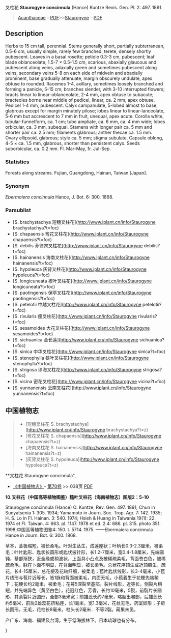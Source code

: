 叉柱花 **Staurogyne concinnula** (Hance) Kuntze Revis. Gen. Pl. 2: 497. 1891.

> [Acanthaceae](Acanthaceae-爵床科.md) - [PDF](http://www.iplant.cn/foc/pdf/Acanthaceae.pdf)>>[Staurogyne](http://www.iplant.cn/info/Staurogyne?t=foc) - [PDF](http://www.iplant.cn/foc/pdf/Staurogyne.pdf)

## Description

Herbs to 15 cm tall, perennial. Stems generally short, partially subterranean, 0.5-6 cm, usually simple, rarely few branched, terete, densely shortly pubescent. Leaves in a basal rosette; petiole 0.3-3 cm, pubescent; leaf blade oblanceolate, 1.5-7 × 0.5-1.5 cm, scarious, abaxially glaucous and pubescent along veins, adaxially green and sometimes pubescent along veins, secondary veins 5-8 on each side of midvein and abaxially prominent, base gradually attenuate, margin obscurely undulate, apex obtuse to rounded. Racemes 1-4, axillary, sometimes loosely branched and forming a panicle, 5-15 cm; branches slender, with 3-10 interrupted flowers; bracts linear to linear-oblanceolate, 2-4 mm, apex obtuse to subacute; bracteoles borne near middle of pedicel, linear, ca. 2 mm, apex obtuse. Pedicel 1-4 mm, pubescent. Calyx campanulate, 5-lobed almost to base, glabrous except for margin minutely pilose; lobes linear to linear-lanceolate, 5-6 mm but accrescent to 7 mm in fruit, unequal, apex acute. Corolla white, tubular-funnelform, ca. 1 cm; tube ampliate, ca. 6 mm, ca. 4 mm wide; lobes orbicular, ca. 3 mm, subequal. Stamens with longer pair ca. 5 mm and shorter pair ca. 2.5 mm; filaments glabrous; anther thecae ca. 1.5 mm. Ovary ellipsoid, glabrous; style ca. 5 mm; stigma subulate. Capsule oblong, 4-5 × ca. 1.5 mm, glabrous, shorter than persistent calyx. Seeds suborbicular, ca. 0.2 mm. Fl. Mar-May, fr. Jul-Sep.

### Statistics
Forests along streams. Fujian, Guangdong, Hainan, Taiwan [Japan].

### Synonym
*Ebermaiera concinnula* Hance, J. Bot. 6: 300. 1868.

### Parsublist

* [S.  brachystachya  短穗叉柱花](http://www.iplant.cn/info/Staurogyne brachystachya?t=foc)
* [S.  chapaensis  弯花叉柱花](http://www.iplant.cn/info/Staurogyne chapaensis?t=foc)
* [S.  debilis  菲律宾叉柱花](http://www.iplant.cn/info/Staurogyne debilis?t=foc)
* [S.  hainanensis  海南叉柱花](http://www.iplant.cn/info/Staurogyne hainanensis?t=foc)
* [S.  hypoleuca  灰背叉柱花](http://www.iplant.cn/info/Staurogyne hypoleuca?t=foc)
* [S.  longicuneata  楔叶叉柱花](http://www.iplant.cn/info/Staurogyne longicuneata?t=foc)
* [S.  paotingensis  保亭叉柱花](http://www.iplant.cn/info/Staurogyne paotingensis?t=foc)
* [S.  petelotii  中越叉柱花](http://www.iplant.cn/info/Staurogyne petelotii?t=foc)
* [S.  rivularis  瘦叉柱花](http://www.iplant.cn/info/Staurogyne rivularis?t=foc)
* [S.  sesamoides  大花叉柱花](http://www.iplant.cn/info/Staurogyne sesamoides?t=foc)
* [S.  sichuanica  金长莲](http://www.iplant.cn/info/Staurogyne sichuanica?t=foc)
* [S.  sinica  中华叉柱花](http://www.iplant.cn/info/Staurogyne sinica?t=foc)
* [S.  stenophylla  狭叶叉柱花](http://www.iplant.cn/info/Staurogyne stenophylla?t=foc)
* [S.  strigosa  琼海叉柱花](http://www.iplant.cn/info/Staurogyne strigosa?t=foc)
* [S.  vicina  密花叉柱花](http://www.iplant.cn/info/Staurogyne vicina?t=foc)
* [S.  yunnanensis  云南叉柱花](http://www.iplant.cn/info/Staurogyne yunnanensis?t=foc)

## 中国植物志

> * [短穗叉柱花  S.  brachystachya](http://www.iplant.cn/info/Staurogyne brachystachya?t=z)
> * [弯花叉柱花  S.  chapaensis](http://www.iplant.cn/info/Staurogyne chapaensis?t=z)
> * [海南叉柱花  S.  hainanensis](http://www.iplant.cn/info/Staurogyne hainanensis?t=z)
> * [灰背叉柱花  S.  hypoleuca](http://www.iplant.cn/info/Staurogyne hypoleuca?t=z)

**叉柱花 Staurogyne concinnula",

* [《中国植物志》](http://www.iplant.cn/frps)- [第70卷](http://www.iplant.cn/frps/vol/70) >> 038页 [PDF](http://www.iplant.cn/frps/pdf/70/038a.PDF)

**10.叉柱花（中国高等植物图鉴）糙叶叉柱花（海南植物志）图版2：5-10**

Staurogyne concinnula (Hance) O. Kuntze, Rev. Gen. 497. 1891; Chun in Sunyatsenia 1: 305. 1934; Yamamoto in Journ. Soc. Trop. Agr. 7: 142. 1935; H. S. Lo in Fl. Hainan. 3: 540. 1974; Hsieh & Huang in Taiwania 19(1): 22. 1974 et Fl. Taiwan. 4: 663. pl. 1147. 1978 et ed. 2.4: 686. pl. 315. photo 351. 1998;中国高等植物图鉴4: 150. t. 5714. 1975. ——Ebermaiera concinnula Hance in Journ. Bot. 6: 300. 1868.

草本，茎极缩短，被长柔毛。叶对生丛生，成莲座状；叶柄长0.3-2.3厘米，被柔毛；叶片匙形、匙状长圆形或匙状披针形，长1.2-7厘米，宽0.4-1.8厘米，先端圆钝，基部渐狭，近全缘或稍波状，上面具小凸点及被稀疏柔毛，背面苍白色，被稀疏柔毛，脉在卜面不明显，在背面明显，被长柔毛。总状花序顶生或近顶腋生，疏花，长4-15厘米，总花梗及花轴纤细，被柔毛；苞片匙状线形，长3-4毫米，小苞片线形与苞片近等长，皆1脉和背面被柔毛，内面无毛，小苞着生于花梗先端稍下；花梗长约2毫米，被柔毛；花萼5深裂至基部，裂片线形，近等长，侧裂片稍短，并先端异色（黄至白色），花冠红色，芳香，长约10毫米，5裂，前裂片长圆形，其余裂片近圆形，全部3毫米宽；前雄蕊长约7毫米，略超出喉部，后雄蕊长约5毫米，前后2雄蕊花药粘连，长1毫米，宽1.3毫米，花丝无毛，药室卵形；子房长圆形，无毛，花柱长8毫米，柱头长2毫米．不等2裂。蒴果未见。

产广东、海南、福建及台湾。生于低海拔林下。日本琉球也有分布。

}